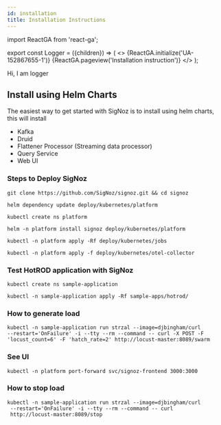 ```yaml
---
id: installation
title: Installation Instructions
---
```


import ReactGA from 'react-ga';

export const Logger = ({children}) => (
<>
<span>{ReactGA.initialize('UA-152867655-1')}</span>
<span>{ReactGA.pageview('Installation instruction')}</span>
</>
);

<Logger> Hi, I am logger</Logger>

## Install using Helm Charts

The easiest way to get started with SigNoz is to install using helm charts, this will install

- Kafka
- Druid
- Flattener Processor (Streaming data processor)
- Query Service
- Web UI

### Steps to Deploy SigNoz

```console
git clone https://github.com/SigNoz/signoz.git && cd signoz

helm dependency update deploy/kubernetes/platform

kubectl create ns platform

helm -n platform install signoz deploy/kubernetes/platform

kubectl -n platform apply -Rf deploy/kubernetes/jobs

kubectl -n platform apply -f deploy/kubernetes/otel-collector
```

### Test HotROD application with SigNoz

```console
kubectl create ns sample-application

kubectl -n sample-application apply -Rf sample-apps/hotrod/
```

### How to generate load

```console
kubectl -n sample-application run strzal --image=djbingham/curl
--restart='OnFailure' -i --tty --rm --command -- curl -X POST -F
'locust_count=6' -F 'hatch_rate=2' http://locust-master:8089/swarm
```

### See UI

`kubectl -n platform port-forward svc/signoz-frontend 3000:3000`

### How to stop load

```console
kubectl -n sample-application run strzal --image=djbingham/curl
 --restart='OnFailure' -i --tty --rm --command -- curl
 http://locust-master:8089/stop
```

<!-- Supported Markdown languages - Highlight.js https://github.com/highlightjs/highlight.js/blob/master/SUPPORTED_LANGUAGES.md -->
